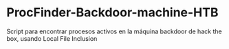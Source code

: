 # ProcFinder-Backdoor-machine-HTB
Script para encontrar procesos activos en la máquina backdoor de hack the box, usando Local File Inclusion
